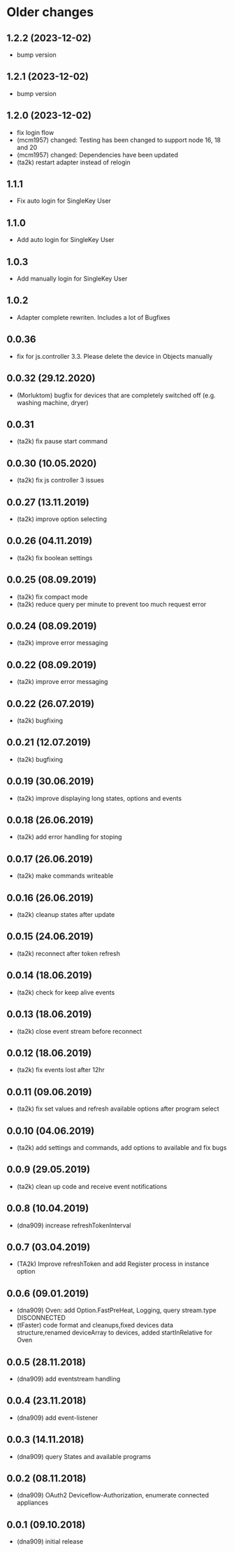 # Older changes
## 1.2.2 (2023-12-02)

- bump version

## 1.2.1 (2023-12-02)

- bump version

## 1.2.0 (2023-12-02)

- fix login flow
- (mcm1957) changed: Testing has been changed to support node 16, 18 and 20
- (mcm1957) changed: Dependencies have been updated
- (ta2k) restart adapter instead of relogin

## 1.1.1

- Fix auto login for SingleKey User

## 1.1.0

- Add auto login for SingleKey User

## 1.0.3

- Add manually login for SingleKey User

## 1.0.2

- Adapter complete rewriten. Includes a lot of Bugfixes

## 0.0.36

- fix for js.controller 3.3. Please delete the device in Objects manually

## 0.0.32 (29.12.2020)

- (Morluktom) bugfix for devices that are completely switched off (e.g. washing machine, dryer)

## 0.0.31

- (ta2k) fix pause start command

## 0.0.30 (10.05.2020)

- (ta2k) fix js controller 3 issues

## 0.0.27 (13.11.2019)

- (ta2k) improve option selecting

## 0.0.26 (04.11.2019)

- (ta2k) fix boolean settings

## 0.0.25 (08.09.2019)

- (ta2k) fix compact mode
- (ta2k) reduce query per minute to prevent too much request error

## 0.0.24 (08.09.2019)

- (ta2k) improve error messaging

## 0.0.22 (08.09.2019)

- (ta2k) improve error messaging

## 0.0.22 (26.07.2019)

- (ta2k) bugfixing

## 0.0.21 (12.07.2019)

- (ta2k) bugfixing

## 0.0.19 (30.06.2019)

- (ta2k) improve displaying long states, options and events

## 0.0.18 (26.06.2019)

- (ta2k) add error handling for stoping

## 0.0.17 (26.06.2019)

- (ta2k) make commands writeable

## 0.0.16 (26.06.2019)

- (ta2k) cleanup states after update

## 0.0.15 (24.06.2019)

- (ta2k) reconnect after token refresh

## 0.0.14 (18.06.2019)

- (ta2k) check for keep alive events

## 0.0.13 (18.06.2019)

- (ta2k) close event stream before reconnect

## 0.0.12 (18.06.2019)

- (ta2k) fix events lost after 12hr

## 0.0.11 (09.06.2019)

- (ta2k) fix set values and refresh available options after program select

## 0.0.10 (04.06.2019)

- (ta2k) add settings and commands, add options to available and fix bugs

## 0.0.9 (29.05.2019)

- (ta2k) clean up code and receive event notifications

## 0.0.8 (10.04.2019)

- (dna909) increase refreshTokenInterval

## 0.0.7 (03.04.2019)

- (TA2k) Improve refreshToken and add Register process in instance option

## 0.0.6 (09.01.2019)

- (dna909) Oven: add Option.FastPreHeat, Logging, query stream.type DISCONNECTED
- (tFaster) code format and cleanups,fixed devices data structure,renamed deviceArray to devices,
  added startInRelative for Oven

## 0.0.5 (28.11.2018)

- (dna909) add eventstream handling

## 0.0.4 (23.11.2018)

- (dna909) add event-listener

## 0.0.3 (14.11.2018)

- (dna909) query States and available programs

## 0.0.2 (08.11.2018)

- (dna909) OAuth2 Deviceflow-Authorization, enumerate connected appliances

## 0.0.1 (09.10.2018)

- (dna909) initial release